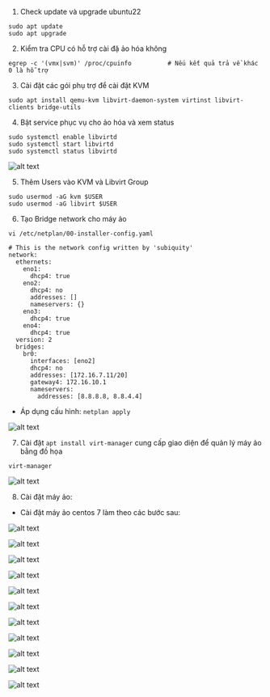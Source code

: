 1. Check update và upgrade ubuntu22

```
sudo apt update
sudo apt upgrade
```

2. Kiểm tra CPU có hỗ trợ cài đặ ảo hóa không

```
egrep -c '(vmx|svm)' /proc/cpuinfo          # Nếu kết quả trả về khác 0 là hỗ trợ
```

3. Cài đặt các gói phụ trợ để cài đặt KVM

```
sudo apt install qemu-kvm libvirt-daemon-system virtinst libvirt-clients bridge-utils
```

4. Bật service phục vụ cho ảo hóa và xem status

```
sudo systemctl enable libvirtd
sudo systemctl start libvirtd
sudo systemctl status libvirtd
```

![alt text](/Ảo%20hóa%20-a/KVM/img/image.png)

5. Thêm Users vào KVM và Libvirt Group

```
sudo usermod -aG kvm $USER
sudo usermod -aG libvirt $USER
```

6. Tạo Bridge network cho máy ảo

`vi /etc/netplan/00-installer-config.yaml`

```
# This is the network config written by 'subiquity'
network:
  ethernets:
    eno1:
      dhcp4: true
    eno2:
      dhcp4: no
      addresses: []
      nameservers: {}
    eno3:
      dhcp4: true
    eno4:
      dhcp4: true
  version: 2
  bridges:
    br0:
      interfaces: [eno2]
      dhcp4: no
      addresses: [172.16.7.11/20]
      gateway4: 172.16.10.1
      nameservers:
        addresses: [8.8.8.8, 8.8.4.4]
```

- Áp dụng cấu hình: `netplan apply`

![alt text](/Ảo%20hóa%20-a/KVM/img/image-1.png)

7. Cài đặt `apt install virt-manager` cung cấp giao diện để quản lý máy ảo bằng đồ họa

```
virt-manager
```

![alt text](/Ảo%20hóa%20-a/KVM/img/image-2.png)

8. Cài đặt máy ảo:

- Cài đặt máy ảo centos 7 làm theo các bước sau:

![alt text](/Ảo%20hóa%20-a/KVM/img/image-3.png)

![alt text](/Ảo%20hóa%20-a/KVM/img/image-4.png)

![alt text](/Ảo%20hóa%20-a/KVM/img/image-5.png)

![alt text](/Ảo%20hóa%20-a/KVM/img/image-6.png)

![alt text](/Ảo%20hóa%20-a/KVM/img/image-7.png)

![alt text](/Ảo%20hóa%20-a/KVM/img/image-8.png)

![alt text](/Ảo%20hóa%20-a/KVM/img/image-9.png)

![alt text](/Ảo%20hóa%20-a/KVM/img/image-10.png)

![alt text](/Ảo%20hóa%20-a/KVM/img/image-11.png)

![alt text](/Ảo%20hóa%20-a/KVM/img/image-12.png)

![alt text](/Ảo%20hóa%20-a/KVM/img/image-14.png)








